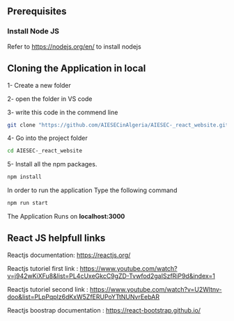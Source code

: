 
## Prerequisites

### Install Node JS
Refer to https://nodejs.org/en/ to install nodejs

## Cloning  the Application in local

1- Create a new folder

2- open the folder in VS code 

3- write this code in the commend line 

```bash
git clone "https://github.com/AIESECinAlgeria/AIESEC-_react_website.git"
```
4-  Go into the project folder

```bash
cd AIESEC-_react_website
```


5- Install all the npm packages. 

```bash
npm install
```

In order to run the application Type the following command

```bash
npm run start
```

The Application Runs on **localhost:3000**

## React JS helpfull links

Reactjs documentation: https://reactjs.org/  



Reactjs tutoriel first link : https://www.youtube.com/watch?v=j942wKiXFu8&list=PL4cUxeGkcC9gZD-Tvwfod2gaISzfRiP9d&index=1



Reactjs tutoriel second link : https://www.youtube.com/watch?v=U2Wltnv-doo&list=PLpPqplz6dKxW5ZfERUPoYTtNUNvrEebAR


Reactjs boostrap documentation : https://react-bootstrap.github.io/




